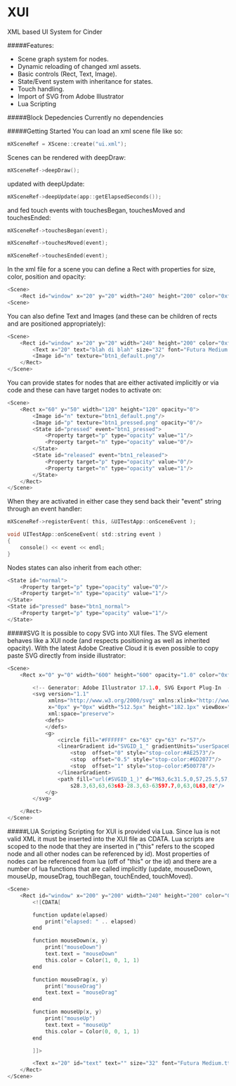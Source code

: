 XUI
================

XML based UI System for Cinder

#####Features:
* Scene graph system for nodes.
* Dynamic reloading of changed xml assets.
* Basic controls (Rect, Text, Image).
* State/Event system with inheritance for states.
* Touch handling.
* Import of SVG from Adobe Illustrator
* Lua Scripting

#####Block Depedencies
Currently no dependencies

#####Getting Started
You can load an xml scene file like so:

```c
mXSceneRef = XScene::create("ui.xml");
```

Scenes can be rendered with deepDraw:

```c
mXSceneRef->deepDraw();
```

updated with deepUpdate:

```c
mXSceneRef->deepUpdate(app::getElapsedSeconds());
```

and fed touch events with touchesBegan, touchesMoved and touchesEnded:

```c
mXSceneRef->touchesBegan(event);

mXSceneRef->touchesMoved(event);

mXSceneRef->touchesEnded(event);
```

In the xml file for a scene you can define a Rect with properties for size, color, position and opacity:

```c
<Scene>
    <Rect id="window" x="20" y="20" width="240" height="200" color="0xff00ffff" opacity="0.2"/>
<Scene>
```

You can also define Text and Images (and these can be children of rects and are positioned appropriately):

```c
<Scene>
    <Rect id="window" x="20" y="20" width="240" height="200" color="0xff00ffff" opacity="0.2">
        <Text x="20" text="blah di blah" size="32" font="Futura Medium.ttf"/>
        <Image id="n" texture="btn1_default.png"/>
    </Rect>
</Scene>
```

You can provide states for nodes that are either activated implicitly or via code and these can have target nodes to activate on:

```c
<Scene>
    <Rect x="60" y="50" width="120" height="120" opacity="0">
        <Image id="n" texture="btn1_default.png"/>
        <Image id="p" texture="btn1_pressed.png" opacity="0"/>
        <State id="pressed" event="btn1_pressed">
            <Property target="p" type="opacity" value="1"/>
            <Property target="n" type="opacity" value="0"/>
        </State>
        <State id="released" event="btn1_released">
            <Property target="p" type="opacity" value="0"/>
            <Property target="n" type="opacity" value="1"/>
        </State>
    </Rect>
</Scene>
```

When they are activated in either case they send back their "event" string through an event handler:

```c
mXSceneRef->registerEvent( this, &UITestApp::onSceneEvent );

void UITestApp::onSceneEvent( std::string event )
{
    console() << event << endl;
}
```

Nodes states can also inherit from each other:

```c
<State id="normal">
    <Property target="p" type="opacity" value="0"/>
    <Property target="n" type="opacity" value="1"/>
</State>
<State id="pressed" base="btn1_normal">
    <Property target="p" type="opacity" value="1"/>
</State>
```

#####SVG
It is possible to copy SVG into XUI files.  The SVG element behaves like a XUI node (and respects positioning as well as inherited opacity).  With the latest Adobe Creative Cloud it is even possible to copy paste SVG directly from inside illustrator:

```c
<Scene>
    <Rect x="0" y="0" width="600" height="600" opacity="1.0" color="0xff000000">

        <!-- Generator: Adobe Illustrator 17.1.0, SVG Export Plug-In  -->
        <svg version="1.1"
             xmlns="http://www.w3.org/2000/svg" xmlns:xlink="http://www.w3.org/1999/xlink" xmlns:a="http://ns.adobe.com/AdobeSVGViewerExtensions/3.0/"
             x="0px" y="0px" width="512.5px" height="182.1px" viewBox="0 0 512.5 182.1" enable-background="new 0 0 512.5 182.1"
             xml:space="preserve">
            <defs>
            </defs>
            <g>
                <circle fill="#FFFFFF" cx="63" cy="63" r="57"/>
                <linearGradient id="SVGID_1_" gradientUnits="userSpaceOnUse" x1="126" y1="63" x2="0" y2="63">
                    <stop  offset="0" style="stop-color:#AE2573"/>
                    <stop  offset="0.5" style="stop-color:#6D2077"/>
                    <stop  offset="1" style="stop-color:#500778"/>
                </linearGradient>
                <path fill="url(#SVGID_1_)" d="M63,6c31.5,0,57,25.5,57,57s-25.5,57-57,57S6,94.5,6,63S31.5,6,63,6 M63,0C28.3,0,0,28.3,0,63
                    s28.3,63,63,63s63-28.3,63-63S97.7,0,63,0L63,0z"/>
            </g>
        </svg>

    </Rect>
</Scene>

```

#####LUA Scripting
Scripting for XUI is provided via Lua.  Since lua is not valid XML it must be inserted into the XUI file as CDATA.  Lua scripts are scoped to the node that they are inserted in ("this" refers to the scoped node and all other nodes can be referenced by id).  Most properties of nodes can be referenced from lua (off of "this" or the id) and there are a number of lua functions that are called implicitly (update, mouseDown, mouseUp, mouseDrag, touchBegan, touchEnded, touchMoved).

```c
<Scene>
    <Rect id="window" x="200" y="200" width="240" height="200" color="0xff0000ff" rotate="10" opacity="1.0">
        <![CDATA[

        function update(elapsed)
            print("elapsed: " .. elapsed)
        end

        function mouseDown(x, y)
            print("mouseDown")
            text.text = "mouseDown"
            this.color = Color(1, 0, 1, 1)
        end

        function mouseDrag(x, y)
            print("mouseDrag")
            text.text = "mouseDrag"
        end

        function mouseUp(x, y)
            print("mouseUp")
            text.text = "mouseUp"
            this.color = Color(0, 0, 1, 1)
        end

        ]]>

        <Text x="20" id="text" text="" size="32" font="Futura Medium.ttf"/>
    </Rect>
</Scene>
```